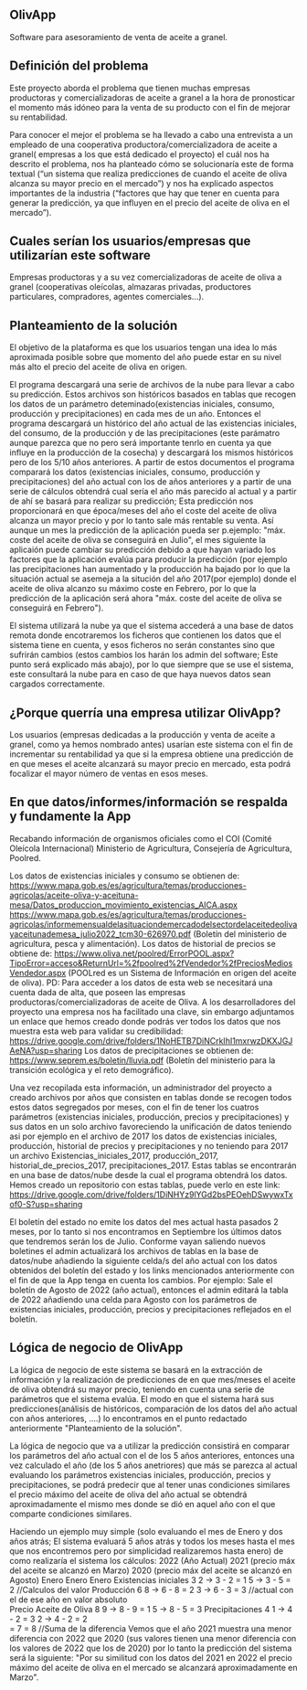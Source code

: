 ## OlivApp
Software para asesoramiento de venta de aceite a granel.

## Definición del problema
Este proyecto aborda el problema que tienen muchas empresas productoras y comercializadoras de aceite a granel a la hora de pronosticar el momento más idóneo para la venta de su producto con el fin de mejorar su rentabilidad.

Para conocer el mejor el problema se ha llevado a cabo una entrevista a un empleado de una cooperativa productora/comercializadora de aceite a granel( empresas a los que está dedicado el proyecto) el cuál nos ha descrito el problema, nos ha planteado cómo se solucionaría este de forma textual (“un sistema que realiza predicciones de cuando el aceite de oliva alcanza su mayor precio en el mercado”) y nos ha explicado aspectos importantes de la industria (“factores que hay que tener en cuenta para generar la predicción, ya que influyen en el precio del aceite de oliva en el mercado”).

## Cuales serían los usuarios/empresas que utilizarían este software
Empresas productoras y a su vez comercializadoras de aceite de oliva a granel (cooperativas oleícolas, almazaras privadas, productores particulares, compradores, agentes comerciales...).

## Planteamiento de la solución
El objetivo de la plataforma es que los usuarios tengan una idea lo más aproximada posible sobre que momento del año puede estar en su nivel más alto el precio del aceite de oliva en origen.

El programa descargará una serie de archivos de la nube para llevar a cabo su predicción. Estos archivos son históricos basados en tablas que recogen los datos de un parámetro deteminado(existencias iniciales, consumo, producción y precipitaciones) en cada mes de un año. Entonces el programa descargará un histórico del año actual de las existencias iniciales, del consumo, de la producción y de las precipitaciones (este parámatro aunque parezca que no pero será importante tenrlo en cuenta ya que influye en la producción de la cosecha) y descargará los mismos históricos pero de los 5/10 años anteriores. A partir de estos documentos el programa comparará los datos (existencias iniciales, consumo, producción y precipitaciones) del año actual con los de años anteriores y a partir de una serie de cálculos obtendrá cual sería el año más parecido al actual y a partir de ahí se basará para realizar su predicción; Esta predicción nos proporcionará en que época/meses del año el coste del aceite de oliva alcanza un mayor precio y por lo tanto sale más rentable su venta.
Así aunque un mes la predicción de la aplicación pueda ser p.ejemplo: "máx. coste del aceite de oliva se conseguirá en Julio", el mes siguiente la aplicaión puede cambiar su predicción debido a que hayan variado los factores que la aplicación evalúa para producir la predicción (por ejemplo las precipitaciones han aumentado y la producción ha bajado por lo que la situación actual se asemeja a la situción del año 2017(por ejemplo) donde el aceite de oliva alcanzo su máximo coste en Febrero, por lo que la predicción de la aplicación será ahora "máx. coste del aceite de oliva se conseguirá en Febrero").

El sistema utilizará la nube ya que el sistema accederá a una base de datos remota donde encotraremos los ficheros que contienen los datos que el sistema tiene en cuenta, y esos ficheros no serán constantes sino que sufrirán cambios (estos cambios los harán los admin del software; Este punto será explicado más abajo), por lo que siempre que se use el sistema, este consultará la nube para en caso de que haya nuevos datos sean cargados correctamente.

## ¿Porque querría una empresa utilizar OlivApp?
Los usuarios (empresas dedicadas a la producción y venta de aceite a granel, como ya hemos nombrado antes) usarían este sistema con el fin de incrementar su rentabilidad ya que si la empresa obtiene una predicción de en que meses el aceite alcanzará su mayor precio en mercado, esta podrá focalizar el mayor número de ventas en esos meses.

## En que datos/informes/información se respalda y fundamente la App
Recabando información de organismos oficiales como el COI (Comité Oleícola Internacional) Ministerio de Agricultura, Consejería de Agricultura, Poolred.

Los datos de existencias iniciales y consumo se obtienen de: 
	https://www.mapa.gob.es/es/agricultura/temas/producciones-agricolas/aceite-oliva-y-aceituna-mesa/Datos_produccion_movimiento_existencias_AICA.aspx
	https://www.mapa.gob.es/es/agricultura/temas/producciones-agricolas/informemensualdelasituaciondemercadodelsectordelaceitedeolivayaceitunademesa_julio2022_tcm30-626970.pdf
	(Boletín del ministerio de agricultura, pesca y alimentación).
Los datos de historial de precios se obtiene de:
	https://www.oliva.net/poolred/ErrorPOOL.aspx?TipoError=acceso&ReturnUrl=%2fpoolred%2fVendedor%2fPreciosMediosVendedor.aspx (POOLred es un Sistema de Información en origen del aceite de oliva).
	PD: Para acceder a los datos de esta web se necesitará una cuenta dada de alta, que poseen las empresas productoras/comercializadoras de aceite de Oliva. A los desarrolladores del proyecto una empresa nos ha facilitado una clave, sin embargo adjuntamos un enlace que hemos creado donde podrás ver todos los datos que nos muestra esta web para validar su credibilidad: https://drive.google.com/drive/folders/1NoHETB7DiNCrkIhI1mxrwzDKXJGJAeNA?usp=sharing
Los datos de precipitaciones se obtienen de: 
	https://www.seprem.es/boletin/lluvia.pdf (Boletín del ministerio para la transición ecológica y el reto demográfico).
	
Una vez recopilada esta información, un administrador del proyecto a creado archivos por años que consisten en tablas donde se recogen todos estos datos segregados por meses, con el fin de tener los cuatros parámetros (existencias iniciales, producción, precios y precipitaciones) y sus datos en un solo archivo favoreciendo la unificación de datos teniendo asi por ejemplo en el archivo de 2017 los datos de existencias iniciales, producción, historial de precios y precipitaciones y no teniendo para 2017 un archivo Existencias_iniciales_2017, producción_2017, historial_de_precios_2017, precipitaciones_2017. Estas tablas se encontrarán en una base de datos/nube desde la cual el programa obtendrá los datos. Hemos creado un repositorio con estas tablas, puede verlo en este link: https://drive.google.com/drive/folders/1DiNHYz9lYGd2bsPEOehDSwywxTxof0-S?usp=sharing
	
El boletín del estado no emite los datos del mes actual hasta pasados 2 meses, por lo tanto si nos encontramos en Septiembre los últimos datos que tendremos serán los de Julio. Conforme vayan saliendo nuevos boletines el admin actualizará los archivos de tablas en la base de datos/nube añadiendo la siguiente celda/s del año actual con los datos obtenidos del boletín del estado y los links mencionados anteriormente con el fin de que la App tenga en cuenta los cambios.
Por ejemplo: Sale el boletín de Agosto de 2022 (año actual), entonces el admin editará la tabla de 2022 añadiendo una celda para Agosto con los parámetros de existencias iniciales, producción, precios y precipitaciones reflejados en el boletín.

## Lógica de negocio de OlivApp
La lógica de negocio de este sistema se basará en la extracción de información y la realización de predicciones de en que mes/meses el aceite de oliva obtendrá su mayor precio, teniendo en cuenta una serie de parámetros que el sistema evalúa. El modo en que el sistema hará sus predicciones(análisis de históricos, comparación de los datos del año actual con años anteriores, ....) lo encontramos en el punto redactado anteriormente "Planteamiento de la solución".

La lógica de negocio que va a utilizar la predicción consistirá en comparar los parámetros del año actual con el de los 5 años anteriores, entonces una vez calculado el año (de los 5 años anetriores) que más se parezca al actual evaluando los parámetros existencias iniciales, producción, precios y precipitaciones, se podrá predecir que al tener unas condiciones similares el precio máximo del aceite de oliva del año actual se obtendrá aproximadamente el mismo mes donde se dió en aquel año con el que comparte condiciones similares.

Haciendo un ejemplo muy simple (solo evaluando el mes de Enero y dos años atrás; El sistema evaluará 5 años atrás y todos los meses hasta el mes que nos encontremos pero por simplicidad realizaremos hasta enero) de como realizaría el sistema los cálculos:
				2022 (Año Actual)		2021 (precio máx del aceite se alcanzó en Marzo)		2020 (precio máx del aceite se alcanzó en Agosto)
				Enero				Enero                                                         Enero
Existencias iniciales		3				2	-> 3 - 2 = 1						5	-> 3 - 5 = 2			//Calculos del valor
Producción			6				8	-> 6 - 8 = 2						3	-> 6 - 3 = 3			//actual con el de ese año en valor absoluto	
Precio Aceite de Oliva		8				9	-> 8 - 9 = 1						5	-> 8 - 5 = 3
Precipitaciones		4				1	-> 4 - 2 = 3						2	-> 4 - 2 = 2	
 										 = 7								 = 8			//Suma de la diferencia
 Vemos que el año 2021 muestra una menor diferencia con 2022 que 2020 (sus valores tienen una menor diferencia con los valores de 2022 que los de 2020) por lo tanto la predicción del sistema será la siguiente: "Por su similitud con los datos del 2021 en 2022 el precio máximo del aceite de oliva en el mercado se alcanzará aproximadamente en Marzo".

